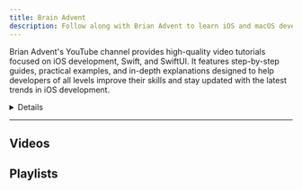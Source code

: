 ```yaml
---
title: Brain Advent
description: Follow along with Brian Advent to learn iOS and macOS development through practical examples and tutorials.
---
```


Brian Advent's YouTube channel provides high-quality video tutorials focused on iOS development, Swift, and SwiftUI. It features step-by-step guides, practical examples, and in-depth explanations designed to help developers of all levels improve their skills and stay updated with the latest trends in iOS development.

<details>
**URL:** [Brian Advent - YouTube](https://www.youtube.com/@BrianAdvent)

**Authors:** `Brian Advent`

**Complexity Levels:**
   - **Beginner:** 35%
   - **Intermediate:** 40%
   - **Advanced:** 25%

**Frequency of Posting:** Weekly

**Types of Content:**
   - **Tutorials:** 70% (Step-by-step video guides)
   - **Live Streams:** 20% (Interactive coding sessions)
   - **News and Updates:** 10% (Latest trends and updates in iOS development)

**Additional Features:**
   - **Playlists:** Curated playlists for structured learning.
   - **Community Tab:** Engagement with viewers and updates.
</details>

<LinkCard title="Visit Brian Advent on YouTube" href="https://www.youtube.com/@BrianAdvent" />

---

## Videos 

## Playlists
